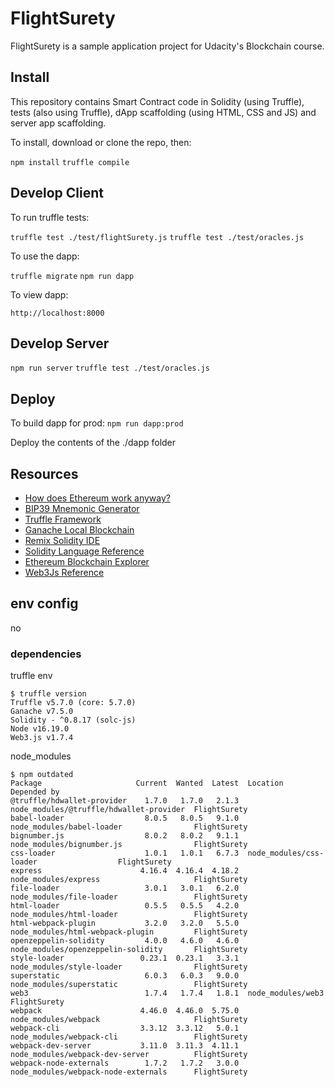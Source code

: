 # FlightSurety

FlightSurety is a sample application project for Udacity's Blockchain course.

## Install

This repository contains Smart Contract code in Solidity (using Truffle), tests (also using Truffle), dApp scaffolding (using HTML, CSS and JS) and server app scaffolding.

To install, download or clone the repo, then:

`npm install`
`truffle compile`

## Develop Client

To run truffle tests:

`truffle test ./test/flightSurety.js`
`truffle test ./test/oracles.js`

To use the dapp:

`truffle migrate`
`npm run dapp`

To view dapp:

`http://localhost:8000`

## Develop Server

`npm run server`
`truffle test ./test/oracles.js`

## Deploy

To build dapp for prod:
`npm run dapp:prod`

Deploy the contents of the ./dapp folder


## Resources

* [How does Ethereum work anyway?](https://medium.com/@preethikasireddy/how-does-ethereum-work-anyway-22d1df506369)
* [BIP39 Mnemonic Generator](https://iancoleman.io/bip39/)
* [Truffle Framework](http://truffleframework.com/)
* [Ganache Local Blockchain](http://truffleframework.com/ganache/)
* [Remix Solidity IDE](https://remix.ethereum.org/)
* [Solidity Language Reference](http://solidity.readthedocs.io/en/v0.4.24/)
* [Ethereum Blockchain Explorer](https://etherscan.io/)
* [Web3Js Reference](https://github.com/ethereum/wiki/wiki/JavaScript-API)


## env config

no


### dependencies

truffle env

```
$ truffle version
Truffle v5.7.0 (core: 5.7.0)
Ganache v7.5.0
Solidity - ^0.8.17 (solc-js)
Node v16.19.0
Web3.js v1.7.4
```

node_modules

```
$ npm outdated
Package                     Current  Wanted  Latest  Location                                 Depended by
@truffle/hdwallet-provider    1.7.0   1.7.0   2.1.3  node_modules/@truffle/hdwallet-provider  FlightSurety
babel-loader                  8.0.5   8.0.5   9.1.0  node_modules/babel-loader                FlightSurety
bignumber.js                  8.0.2   8.0.2   9.1.1  node_modules/bignumber.js                FlightSurety
css-loader                    1.0.1   1.0.1   6.7.3  node_modules/css-loader                  FlightSurety
express                      4.16.4  4.16.4  4.18.2  node_modules/express                     FlightSurety
file-loader                   3.0.1   3.0.1   6.2.0  node_modules/file-loader                 FlightSurety
html-loader                   0.5.5   0.5.5   4.2.0  node_modules/html-loader                 FlightSurety
html-webpack-plugin           3.2.0   3.2.0   5.5.0  node_modules/html-webpack-plugin         FlightSurety
openzeppelin-solidity         4.0.0   4.6.0   4.6.0  node_modules/openzeppelin-solidity       FlightSurety
style-loader                 0.23.1  0.23.1   3.3.1  node_modules/style-loader                FlightSurety
superstatic                   6.0.3   6.0.3   9.0.0  node_modules/superstatic                 FlightSurety
web3                          1.7.4   1.7.4   1.8.1  node_modules/web3                        FlightSurety
webpack                      4.46.0  4.46.0  5.75.0  node_modules/webpack                     FlightSurety
webpack-cli                  3.3.12  3.3.12   5.0.1  node_modules/webpack-cli                 FlightSurety
webpack-dev-server           3.11.0  3.11.3  4.11.1  node_modules/webpack-dev-server          FlightSurety
webpack-node-externals        1.7.2   1.7.2   3.0.0  node_modules/webpack-node-externals      FlightSurety
```
